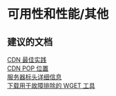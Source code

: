 <properties
    pageTitle="可用性和性能/其他"
    description="可用性和性能/其他"
    service="microsoft.cdn"
    resource="profiles"
    authors="aashu"
    displayOrder=""
    selfHelpType="generic"
    supportTopicIds="32302793"
    resourceTags=""
    productPesIds="15528"
    cloudEnvironments="public"
/>


# 可用性和性能/其他


## **建议的文档**
[CDN 最佳实践](https://azure.microsoft.com/documentation/articles/best-practices-cdn/)<br>
[CDN POP 位置](https://azure.microsoft.com/en-in/documentation/articles/cdn-pop-locations/)<br>
[服务器标头详细信息](https://my.edgecast.com/uploads/ubers/1/docs/en-US/webhelp/w/CDNHelpCenter/Content/Reference/POP_Listing.htm)<br>
[下载用于故障排除的 WGET 工具](http://gnuwin32.sourceforge.net/packages/wget.htm)



<!--HONumber=Jul16_HO4-->


